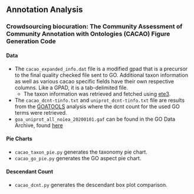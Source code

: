 ## Annotation Analysis
### Crowdsourcing biocuration: The Community Assessment of Community Annotation with Ontologies (CACAO) Figure Generation Code
#### Data
* The `cacao_expanded_info.dat` file is a modified gpad that is a precursor to the final quality checked file sent to GO. Additional taxon information as well as various cacao specific fields have their own respective columns. Like a GPAD, it is a tab-delimited file.
    * The taxon information was retrieved and fetched using [ete3](https://github.com/etetoolkit/ete).
* The `cacao_dcnt-tinfo.txt` and `uniprot_dcnt-tinfo.txt` file are results from the [GOATOOLS](https://github.com/tanghaibao/goatools) analysis where the dcnt count for the used GO terms were retrieved.
* `goa_uniprot_all_noiea_20200101.gaf` can be found in the GO Data Archive, found [here](http://release.geneontology.org/2020-01-01/index.html)
#### Pie Charts
* `cacao_taxon_pie.py` generates the taxonomy pie chart.
* `cacao_go_pie.py` generates the GO aspect pie chart.
#### Descendant Count
* `cacao_dcnt.py` generates the descendant box plot comparison.